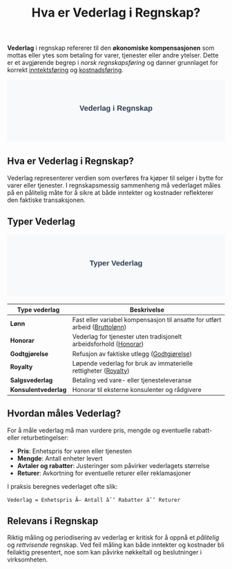 ﻿---
title: "Hva er Vederlag i Regnskap?"
seoTitle: "Hva er Vederlag i Regnskap?"
description: '**Vederlag** i regnskap refererer til den **økonomiske kompensasjonen** som mottas eller ytes som betaling for varer, tjenester eller andre ytelser. Dette er e...'
---

**Vederlag** i regnskap refererer til den **økonomiske kompensasjonen** som mottas eller ytes som betaling for varer, tjenester eller andre ytelser. Dette er et avgjørende begrep i *norsk regnskapsføring* og danner grunnlaget for korrekt [inntektsføring](/blogs/regnskap/hva-er-inntekter "Hva er Inntekter? Komplett Guide til Inntektsføring i Regnskap") og [kostnadsføring](/blogs/regnskap/hva-er-kostnader "Hva er Kostnader? Komplett Guide til Kostnadstyper og Regnskapsføring").

![Illustrasjon av konseptet vederlag i regnskap](vederlag-image.svg)

## Hva er Vederlag i Regnskap?

Vederlag representerer verdien som overføres fra kjøper til selger i bytte for varer eller tjenester. I regnskapsmessig sammenheng må vederlaget måles på en pålitelig måte for å sikre at både inntekter og kostnader reflekterer den faktiske transaksjonen.

## Typer Vederlag

![Typer Vederlag](vederlag-typer.svg)

| Type vederlag         | Beskrivelse                                                                                                                   |
|-----------------------|-------------------------------------------------------------------------------------------------------------------------------|
| **Lønn**              | Fast eller variabel kompensasjon til ansatte for utført arbeid ([Bruttolønn](/blogs/regnskap/hva-er-bruttolonn "Hva er Bruttolønn? Definisjon, Beregning og Praktisk Anvendelse"))      |
| **Honorar**           | Vederlag for tjenester uten tradisjonelt arbeidsforhold ([Honorar](/blogs/regnskap/hva-er-honorar "Hva er Honorar i Regnskap? Komplett Guide til Honorarutbetalinger"))                 |
| **Godtgjørelse**      | Refusjon av faktiske utlegg ([Godtgjørelse](/blogs/regnskap/hva-er-godtgjorelse "Hva er Godtgjørelse i Regnskap? Komplett Guide til Refusjon og Utlegg"))                               |
| **Royalty**           | Løpende vederlag for bruk av immaterielle rettigheter ([Royalty](/blogs/regnskap/royalty "Royalty i regnskap “ Guide til avtaler og regnskapsføring av vederlag"))                  |
| **Salgsvederlag**     | Betaling ved vare- eller tjenesteleveranse                                                                                     |
| **Konsulentvederlag** | Honorar til eksterne konsulenter og rådgivere                                                                                  |

## Hvordan måles Vederlag?

For å måle vederlag må man vurdere pris, mengde og eventuelle rabatt- eller returbetingelser:

* **Pris**: Enhetspris for varen eller tjenesten  
* **Mengde**: Antall enheter levert  
* **Avtaler og rabatter**: Justeringer som påvirker vederlagets størrelse  
* **Returer**: Avkortning for eventuelle returer eller reklamasjoner

I praksis beregnes vederlaget ofte slik:

```text
Vederlag = Enhetspris Ã— Antall âˆ’ Rabatter âˆ’ Returer
```

## Relevans i Regnskap

Riktig måling og periodisering av vederlag er kritisk for å oppnå et *pålitelig* og *rettvisende* regnskap. Ved feil måling kan både inntekter og kostnader bli feilaktig presentert, noe som kan påvirke nøkkeltall og beslutninger i virksomheten.







